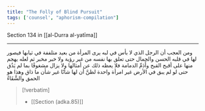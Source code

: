 ```yaml
---
title: "The Folly of Blind Pursuit"
tags: ['counsel', "aphorism-compilation"]
---
```


 Section 134 in [[al-Durra al-yatīma]]

---
ومن العجب أن الرجل الذي لا بأس في لبه يرى المرأة من بعيد متلففة في ثيابها فيصور لها في قلبه الحسن والجمال حتى تعلق بها نفسه من غير رؤية ولا خبر مخبر ثم لعله يهجم منها على أقبح القبح وأَدَمِّ الدمامة فلا يعظه ذلك عن أمثالها ولا يزال مشغوفًا بما لم يَذُق حتى لو لم يبق في الأرض غير امرأة واحدة لظنَّ أن لها شأنًا غير شأن ما ذاق وهذا هو الحمق والشَّقَاءُ

> [!verbatim]
> - [[Section (adka.85)]]
